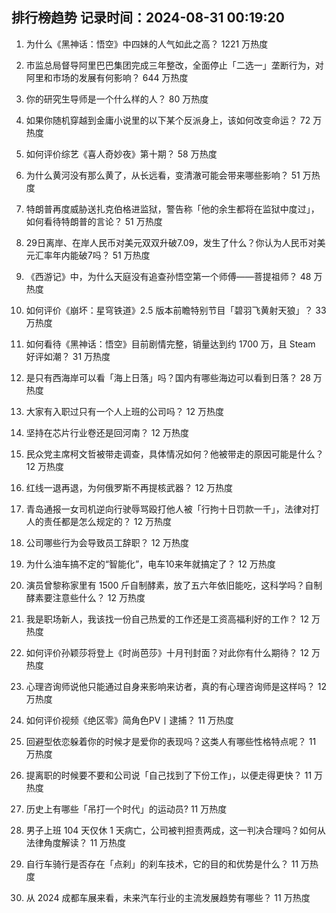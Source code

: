 
## 排行榜趋势 记录时间：2024-08-31 00:19:20
  
  1. 为什么《黑神话：悟空》中四妹的人气如此之高？ 1221 万热度
    
  2. 市监总局督导阿里巴巴集团完成三年整改，全面停止「二选一」垄断行为，对阿里和市场的发展有何影响？ 644 万热度
    
  3. 你的研究生导师是一个什么样的人？ 80 万热度
    
  4. 如果你随机穿越到金庸小说里的以下某个反派身上，该如何改变命运？ 72 万热度
    
  5. 如何评价综艺《喜人奇妙夜》第十期？ 58 万热度
    
  6. 为什么黄河没有那么黄了，从长远看，变清澈可能会带来哪些影响？ 51 万热度
    
  7. 特朗普再度威胁送扎克伯格进监狱，警告称「他的余生都将在监狱中度过」，如何看待特朗普的言论？ 51 万热度
    
  8. 29日离岸、在岸人民币对美元双双升破7.09，发生了什么？你认为人民币对美元汇率年内能破7吗？ 51 万热度
    
  9. 《西游记》中，为什么天庭没有追查孙悟空第一个师傅——菩提祖师？ 48 万热度
    
  10. 如何评价《崩坏：星穹铁道》2.5 版本前瞻特别节目「碧羽飞黄射天狼」？ 33 万热度
    
  11. 如何看待《黑神话：悟空》目前剧情完整，销量达到约 1700 万，且 Steam 好评如潮？ 31 万热度
    
  12. 是只有西海岸可以看「海上日落」吗？国内有哪些海边可以看到日落？ 28 万热度
    
  13. 大家有入职过只有一个人上班的公司吗？ 12 万热度
    
  14. 坚持在芯片行业卷还是回河南？ 12 万热度
    
  15. 民众党主席柯文哲被带走调查，具体情况如何？他被带走的原因可能是什么？ 12 万热度
    
  16. 红线一退再退，为何俄罗斯不再提核武器？ 12 万热度
    
  17. 青岛通报一女司机逆向行驶辱骂殴打他人被「行拘十日罚款一千」，法律对打人的责任都是怎么规定的？ 12 万热度
    
  18. 公司哪些行为会导致员工辞职？ 12 万热度
    
  19. 为什么油车搞不定的“智能化”，电车10来年就搞定了？ 12 万热度
    
  20. 演员曾黎称家里有 1500 斤自制酵素，放了五六年依旧能吃，这科学吗？自制酵素要注意些什么？ 12 万热度
    
  21. 我是职场新人，我该找一份自己热爱的工作还是工资高福利好的工作？ 12 万热度
    
  22. 如何评价孙颖莎将登上《时尚芭莎》十月刊封面？对此你有什么期待？ 12 万热度
    
  23. 心理咨询师说他只能通过自身来影响来访者，真的有心理咨询师是这样吗？ 12 万热度
    
  24. 如何评价视频《绝区零》简角色PV丨逮捕？ 11 万热度
    
  25. 回避型依恋躲着你的时候才是爱你的表现吗？这类人有哪些性格特点呢？ 11 万热度
    
  26. 提离职的时候要不要和公司说「自己找到了下份工作」，以便走得更快？ 11 万热度
    
  27. 历史上有哪些「吊打一个时代」的运动员? 11 万热度
    
  28. 男子上班 104 天仅休 1 天病亡，公司被判担责两成，这一判决合理吗？如何从法律角度解读？ 11 万热度
    
  29. 自行车骑行是否存在「点刹」的刹车技术，它的目的和优势是什么？ 11 万热度
    
  30. 从 2024 成都车展来看，未来汽车行业的主流发展趋势有哪些？ 11 万热度
    